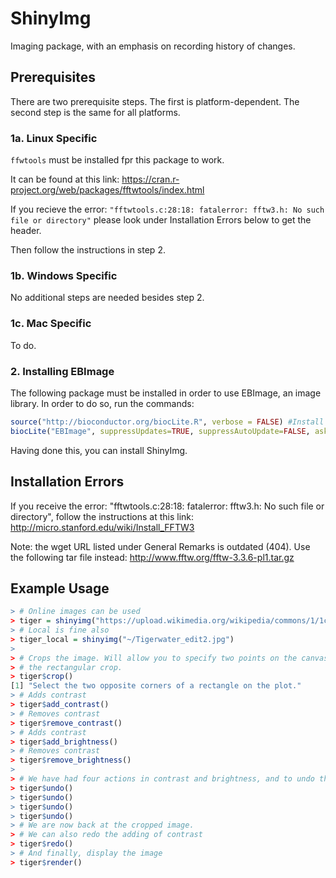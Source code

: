 # ShinyImg
Imaging package, with an emphasis on recording history of changes.

## Prerequisites
There are two prerequisite steps. The first is platform-dependent. The second step is the same for all platforms.
### 1a. Linux Specific
```ffwtools``` must be installed fpr this package to work. 

It can be found at this link:
https://cran.r-project.org/web/packages/fftwtools/index.html

If you recieve the error:
`"fftwtools.c:28:18: fatalerror: fftw3.h: No such file or directory"`
please look under Installation Errors below to get the header.

Then follow the instructions in step 2.

### 1b. Windows Specific
No additional steps are needed besides step 2.

### 1c. Mac Specific
To do.

### 2. Installing EBImage
The following package must be installed in order to use EBImage, an image library.
In order to do so, run the commands:
```R
source("http://bioconductor.org/biocLite.R", verbose = FALSE) #Install package
biocLite("EBImage", suppressUpdates=TRUE, suppressAutoUpdate=FALSE, ask = FALSE)
```
Having done this, you can install ShinyImg.


## Installation Errors
If you receive the error:
"fftwtools.c:28:18: fatalerror: fftw3.h: No such file or directory", follow the 
instructions at this link: http://micro.stanford.edu/wiki/Install_FFTW3

Note: the wget URL listed under General Remarks is outdated (404). Use the
following tar file instead: http://www.fftw.org/fftw-3.3.6-pl1.tar.gz
 
## Example Usage

```R
> # Online images can be used
> tiger = shinyimg("https://upload.wikimedia.org/wikipedia/commons/1/1c/Tigerwater_edit2.jpg")
> # Local is fine also
> tiger_local = shinyimg("~/Tigerwater_edit2.jpg")
>
> # Crops the image. Will allow you to specify two points on the canvas that make up opposite ends of
> # the rectangular crop.
> tiger$crop()
[1] "Select the two opposite corners of a rectangle on the plot."
> # Adds contrast
> tiger$add_contrast()
> # Removes contrast
> tiger$remove_contrast()
> # Adds contrast
> tiger$add_brightness()
> # Removes contrast
> tiger$remove_brightness()
>
> # We have had four actions in contrast and brightness, and to undo them we call undo four times
> tiger$undo()
> tiger$undo()
> tiger$undo()
> tiger$undo()
> # We are now back at the cropped image.
> # We can also redo the adding of contrast
> tiger$redo()
> # And finally, display the image
> tiger$render()
```
